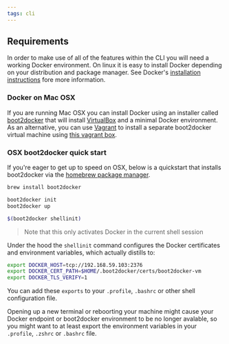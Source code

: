 ```yaml
---
tags: cli
---
```


## Requirements

In order to make use of all of the features within the CLI you will need
a working Docker environment. On linux it is easy to install Docker
depending on your distribution and package manager. See Docker's
[installation
instructions](https://docs.docker.com/installation/#installation) fore more information.

### Docker on Mac OSX

If you are running Mac OSX you can install Docker using an installer
called [boot2docker](https://docs.docker.com/installation/mac/) that
will install [VirtualBox](https://www.virtualbox.org/) and a minimal
Docker environment. As an alternative, you can use
[Vagrant](http://vagrantup.com) to install a separate boot2docker
virtual machine using [this vagrant box](https://github.com/mitchellh/boot2docker-vagrant-box).

### OSX boot2docker quick start

If you're eager to get up to speed on OSX, below is a quickstart that
installs boot2docker via the [homebrew package
manager](http://brew.sh/).

```sh
brew install boot2docker

boot2docker init
boot2docker up

$(boot2docker shellinit)
```

> Note that this only activates Docker in the current shell session

Under the hood the `shellinit` command configures the Docker certificates
and environment variables, which actually distills to:

```sh
export DOCKER_HOST=tcp://192.168.59.103:2376
export DOCKER_CERT_PATH=$HOME/.boot2docker/certs/boot2docker-vm
export DOCKER_TLS_VERIFY=1
```

You can add these `exports` to your `.profile`, `.bashrc` or other shell configuration file.

Opening up a new terminal or reboorting your machine might
cause your Docker endpoint or boot2docker environment to be no longer
avalable, so you might want to at least export the environment variables
in your `.profile`, `.zshrc` or `.bashrc` file.
